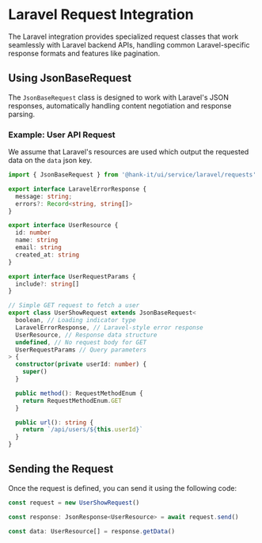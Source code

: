 # Laravel Request Integration
The Laravel integration provides specialized request classes that work seamlessly with Laravel backend APIs, handling common Laravel-specific response formats and features like pagination.

## Using JsonBaseRequest
The `JsonBaseRequest` class is designed to work with Laravel's JSON responses, automatically handling content negotiation and response parsing. 

### Example: User API Request

We assume that Laravel's resources are used which output the requested data on the `data` json key.

````typescript
import { JsonBaseRequest } from '@hank-it/ui/service/laravel/requests'

export interface LaravelErrorResponse {
  message: string;
  errors?: Record<string, string[]>
}

export interface UserResource {
  id: number
  name: string
  email: string
  created_at: string
}

export interface UserRequestParams {
  include?: string[]
}

// Simple GET request to fetch a user
export class UserShowRequest extends JsonBaseRequest<
  boolean, // Loading indicator type
  LaravelErrorResponse, // Laravel-style error response
  UserResource, // Response data structure
  undefined, // No request body for GET
  UserRequestParams // Query parameters
> {
  constructor(private userId: number) {
    super()
  }

  public method(): RequestMethodEnum {
    return RequestMethodEnum.GET
  }

  public url(): string {
    return `/api/users/${this.userId}`
  }
}
````

## Sending the Request

Once the request is defined, you can send it using the following code:

```typescript
const request = new UserShowRequest()

const response: JsonResponse<UserResource> = await request.send()

const data: UserResource[] = response.getData()
```